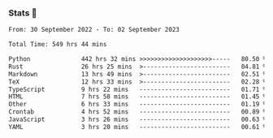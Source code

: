 ### Stats 👋
<!--START_SECTION:waka-->

```txt
From: 30 September 2022 - To: 02 September 2023

Total Time: 549 hrs 44 mins

Python              442 hrs 32 mins >>>>>>>>>>>>>>>>>>>>-----   80.50 %
Rust                26 hrs 25 mins  >------------------------   04.81 %
Markdown            13 hrs 49 mins  >------------------------   02.51 %
TeX                 12 hrs 33 mins  >------------------------   02.28 %
TypeScript          9 hrs 22 mins   -------------------------   01.71 %
HTML                7 hrs 58 mins   -------------------------   01.45 %
Other               6 hrs 33 mins   -------------------------   01.19 %
Crontab             4 hrs 52 mins   -------------------------   00.89 %
JavaScript          3 hrs 26 mins   -------------------------   00.63 %
YAML                3 hrs 20 mins   -------------------------   00.61 %
```

<!--END_SECTION:waka-->

<!--
**buhaytza2005/buhaytza2005** is a ✨ _special_ ✨ repository because its `README.md` (this file) appears on your GitHub profile.

Here are some ideas to get you started:

- 🔭 I’m currently working on ...
- 🌱 I’m currently learning ...
- 👯 I’m looking to collaborate on ...
- 🤔 I’m looking for help with ...
- 💬 Ask me about ...
- 📫 How to reach me: ...
- 😄 Pronouns: ...
- ⚡ Fun fact: ...
-->


